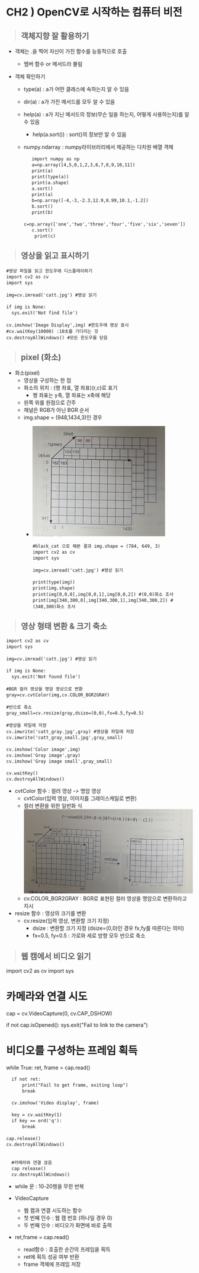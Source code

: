 # CH2 ) OpenCV로 시작하는 컴퓨터 비전
    
>## 객체지향 잘 활용하기
- 객체는 .을 찍어 자신이 가진 함수를 능동적으로 호출
  - 멤버 함수 or 메서드라 불림

- 객체 확인하기
  - type(a) : a가 어떤 클래스에 속하는지 알 수 있음
  - dir(a) : a가 가진 메서드를 모두 알 수 있음
  - help(a) : a가 지닌 메서드의 정보(무슨 일을 하는지, 어떻게 사용하는지)를 알 수 있음
    - help(a.sort()) : sort()의 정보만 알 수 있음

   - numpy.ndarray : numpy라이브러리에서 제공하는 다차원 배열 객체
     
            import numpy as np
            a=np.array([4,5,0,1,2,3,6,7,8,9,10,11])
            print(a)
            print(type(a))
            print(a.shape)
            a.sort()
            print(a)
            b=np.array([-4,-3,-2.3,12.9,8.99,10.1,-1.2])
            b.sort()
            print(b)
            c=np.array(['one','two','three','four','five','six','seven'])
            c.sort()
             print(c)

            
>## 영상을 읽고 표시하기

    #영상 파일을 읽고 윈도우에 디스플레이하기 
    import cv2 as cv
    import sys

    img=cv.imread('catt.jpg') #영상 읽기

    if img is None:
      sys.exit('Not find file')
    
    cv.imshow('Image Display',img) #윈도우에 영상 표시
    #cv.waitKey(10000) :10초를 기다리는 것
    cv.destroyAllWindows() #모든 윈도우를 닫음


>## pixel (화소)

- 화소(pixel) 
  - 영상을 구성하는 한 점
  - 화소의 위치 : (행 좌표, 열 좌표)(r,c)로 표기
      - 행 좌표는 y축, 열 좌표는 x축에 해당
  - 왼쪽 위를 원점으로 간주
  - 채널은 RGB가 아닌 BGR 순서
  - img.shape = (948,1434,3)인 경우
    -  ![Alt text](image.png)  

           #black_cat 으로 해본 결과 img.shape = (784, 649, 3)
           import cv2 as cv
           import sys

           img=cv.imread('catt.jpg') #영상 읽기

           print(type(img))
           print(img.shape)
           print(img[0,0,0],img[0,0,1],img[0,0,2]) #(0,0)화소 조사
           print(img[340,300,0],img[340,300,1],img[340,300,2]) #(340,300)화소 조사


>## 영상 형태 변환 & 크기 축소
    import cv2 as cv
    import sys

    img=cv.imread('catt.jpg') #영상 읽기

    if img is None:
      sys.exit('Not found file')
    
    #BGR 컬러 영상을 명암 영상으로 변환
    gray=cv.cvtColor(img,cv.COLOR_BGR2GRAY)

    #반으로 축소
    gray_small=cv.resize(gray,dsize=(0,0),fx=0.5,fy=0.5)

    #영상을 파일에 저장 
    cv.imwrite('catt_gray.jpg',gray) #영상을 파일에 저장 
    cv.imwrite('catt_gray_small.jpg',gray_small)

    cv.imshow('Color image',img)
    cv.imshow('Gray image',gray)
    cv.imshow('Gray image small',gray_small)

    cv.waitKey()
    cv.destroyAllWindows()

- cvtColor 함수 : 컬러 영상 -> 명암 영상
     -  cvtColor(입력 영상, 이미지를 그레이스케일로 변환)
     -  컬러 변환을 위한 일반화 식 
         ![Alt text](image-1.png)
     - cv.COLOR_BGR2GRAY : BGR로 표현된 컬러 영상을 명암으로 변환하라고 지시
- resize 함수 : 영상의 크기를 변환
  - cv.resize(입력 영상, 변환할 크기 지정)
    - dsize : 변환할 크기 지정 (dsize=(0,0)인 경우 fx,fy를 따른다는 의미)
    - fx=0.5, fy=0.5 : 가로와 세로 방향 모두 반으로 축소

>## 웹 캠에서 비디오 읽기

import cv2 as cv
import sys

# 카메라와 연결 시도
cap = cv.VideoCapture(0, cv.CAP_DSHOW)

if not cap.isOpened():
    sys.exit("Fail to link to the camera")

# 비디오를 구성하는 프레임 획득
while True:
    ret, frame = cap.read()

      if not ret:
          print("Fail to get frame, exiting loop")
          break

      cv.imshow('Video display', frame)

      key = cv.waitKey(1)
      if key == ord('q'):
          break

    cap.release()
    cv.destroyAllWindows()


      #카메라와 연결 끊음
      cap release()
      cv.destroyAllWindows() 

  - while 문 : 10-20행을 무한 반복


  - VideoCapture
    - 웹 캠과 연결 시도하는 함수
    - 첫 번째 인수 : 웹 캠 번호 (하나일 경우 0)
    - 두 번째 인수 : 비디오가 화면에 바로 출력 

 - ret,frame = cap.read()
   - read함수 : 호출한 순간의 프레임을 획득
   - ret에 획득 성공 여부 반환
   - frame 객체에 프레임 저장  